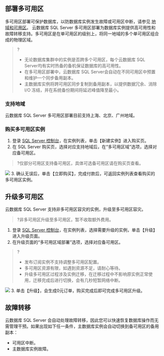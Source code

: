 ## 部署多可用区
多可用区部署可保护数据库，以防数据库实例发生故障或可用区中断，请参见 [地域和可用区](https://cloud.tencent.com/document/product/238/7520)。
云数据库 SQL Server 多可用区部署为数据库实例提供高可用性和故障转移支持。多可用区是在单可用区的级别上，将同一地域的多个单可用区组合成的物理区域。

>?
>- 无论数据库集群中的实例是否跨多个可用区，每个云数据库 SQL Server均有实时热备的备机保证数据库的高可用性。
>- 在多可用区部署中，云数据库 SQL Server会自动在不同可用区中预置和维护一个同步备用副本。
>- 主数据库实例将跨可用区同步复制到备用副本，以提供数据冗余、消除 I/O 冻结，并在系统备份期间将延迟峰值降至最小。

### 支持地域
云数据库 SQL Server 多可用区部署目前支持上海、北京、广州地域。

### 购买多可用区实例
1. 登录 [SQL Server 控制台](https://console.cloud.tencent.com/sqlserver)，在实例列表，单击【新建实例】进入购买页。
2. 在 SQL Server 购买页，选择对应支持地域后，在“多可用区域”选项，选择对应备可用区。
>?仅部分可用区支持备可用区，具体可选备可用区请在购买页查看。
>
![](https://main.qcloudimg.com/raw/14c0c9262992264b8404c67d6bd9d083.png)
3. 确认无误后，单击【立即购买】，完成付款后，可返回实例列表查看购买的多可用区实例。


## 升级多可用区
云数据库 SQL Server 支持非多可用区容灾的实例，升级至多可用区容灾。
>?非多可用区升级至多可用区，暂不收取额外费用。

1. 登录 [SQL Server 控制台](https://console.cloud.tencent.com/sqlserver)，在实例列表，选择需要升级的实例，单击【升级】进入升级页面。
2. 在升级页面的“多可用区域部署”选项，选择对应备可用区。
>?
>- 发布订阅实例不支持调整多可用区配置。
>- 多可用区资源有限，如遇到资源不足，请耐心等待。
>- 升级多可用区过程涉及实例迁移，在迁移过程中不影响原实例正常使用，迁移完成后进行切换，会有几秒短暂网络中断。
>
![](https://main.qcloudimg.com/raw/81a8004ef5267799e7ebe0daeb1cba18.png)
3. 单击【升级】，会生成0元订单，购买完成后即可完成多可用区升级。
 

## 故障转移
云数据库 SQL Server 会自动处理故障转移，因此您可以快速恢复数据库操作而无需管理干预。如果出现如下任一条件，主数据库实例会自动切换到备可用区的备用副本：
- 可用区中断。
- 主数据库实例故障。

